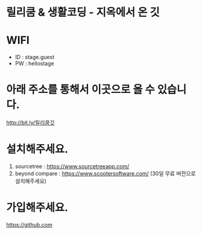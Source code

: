 # 릴리쿰 & 생활코딩 - 지옥에서 온 깃

# WIFI
* ID : stage.guest
* PW : hellostage

# 아래 주소를 통해서 이곳으로 올 수 있습니다.
http://bit.ly/릴리쿰깃

# 설치해주세요.
1. sourcetree : https://www.sourcetreeapp.com/
1. beyond compare : https://www.scootersoftware.com/
(30일 무료 버전으로 설치해주세요)

# 가입해주세요.
https://github.com
